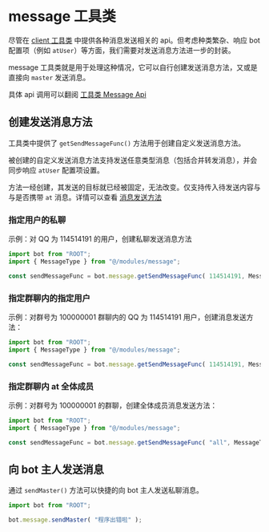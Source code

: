 # message 工具类

尽管在 [client 工具类](../../api/global/client.md) 中提供各种消息发送相关的 api。但考虑种类繁杂、响应 bot 配置项（例如 `atUser`）等方面，我们需要对发送消息方法进一步的封装。

message 工具类就是用于处理这种情况，它可以自行创建发送消息方法，又或是直接向 `master` 发送消息。

具体 api 调用可以翻阅 [工具类 Message Api](../../api/global/message.md)

## 创建发送消息方法

工具类中提供了 `getSendMessageFunc()` 方法用于创建自定义发送消息方法。

被创建的自定义发送消息方法支持发送任意类型消息（包括合并转发消息），并会同步响应 `atUser` 配置项设置。

方法一经创建，其发送的目标就已经被固定，无法改变。仅支持传入待发送内容与与是否携带 `at` 消息。详情可以查看 [消息发送方法](../../api/message.md#getSendMessageFunc)

### 指定用户的私聊

示例：对 QQ 为 114514191 的用户，创建私聊发送消息方法

```ts
import bot from "ROOT";
import { MessageType } from "@/modules/message";

const sendMessageFunc = bot.message.getSendMessageFunc( 114514191, MessageType.Private );
```

### 指定群聊内的指定用户

示例：对群号为 100000001 群聊内的 QQ 为 114514191 用户，创建消息发送方法：

```ts
import bot from "ROOT";
import { MessageType } from "@/modules/message";

const sendMessageFunc = bot.message.getSendMessageFunc( 114514191, MessageType.Group, 100000001 );
```

### 指定群聊内 at 全体成员

示例：对群号为 100000001 的群聊，创建全体成员消息发送方法：

```ts
import bot from "ROOT";
import { MessageType } from "@/modules/message";

const sendMessageFunc = bot.message.getSendMessageFunc( "all", MessageType.Group, 100000001 );
```

## 向 bot 主人发送消息

通过 `sendMaster()` 方法可以快捷的向 bot 主人发送私聊消息。

```ts
import bot from "ROOT";

bot.message.sendMaster( "程序出错啦" );
```